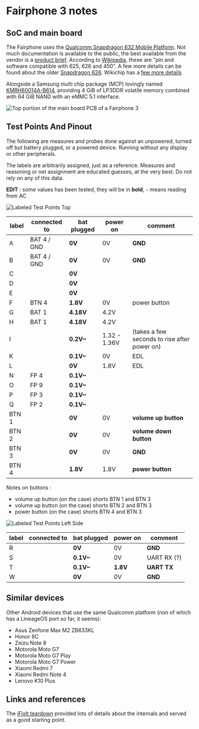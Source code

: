 # Fairphone 3 notes

## SoC and main board

The Fairphone uses the [Qualcomm Snapdragon 632 Mobile
Platform](https://www.qualcomm.com/products/snapdragon-632-mobile-platform).
Not much documentation is available to the public, the best available
from the vendor is a [product
brief](https://www.qualcomm.com/media/documents/files/snapdragon-632-mobile-platform-product-brief.pdf).
According to
[Wikipedia](https://en.wikipedia.org/wiki/List_of_Qualcomm_Snapdragon_systems-on-chip#Snapdragon_632,_670_and_675_%282018%29),
these are "pin and software compatible with 625, 626 and 450".  A few
more details can be found about the older [Snapdragon 626](sda626.md).
Wikichip has a [few more
details](https://en.wikichip.org/wiki/qualcomm/snapdragon_600/632)

Alongside a Samsung multi chip package (MCP) lovingly named
[KMRH60014A-B614](https://www.samsung.com/semiconductor/mcp/KMRH60014A-B614/),
providing 4 GiB of LP3DDR volatile memory combined with 64 GiB NAND
with an eMMC 5.1 interface.

![Top portion of the main board PCB of a Fairphone 3](/images/fp3_main_pcb_top.jpg)

## Test Points And Pinout

The following are measures and probes done against an unpowered,
turned off but battery plugged, or a powered device.  Running without
any display or other peripherals.

The labels are arbitrarily assigned, just as a reference.  Measures
and reasoning or net assignment are educated guesses, at the very
best.  Do not rely on any of this data.

**EDIT** : some values has been tested, they will be in **bold**, `~` means reading from AC

![Labeled Test Points Top](/images/test_point_labels.png)

| label | connected to | bat plugged | power on     | comment                                       |
| ----- | ------------ | ----------- | ------------ | --------------------------------------------- |
| A     | BAT 4 / GND  | **0V**      | 0V           | **GND**                                       |
| B     | BAT 4 / GND  | **0V**      | 0V           | **GND**                                       |
| C     |              | **0V**      |              |                                               |
| D     |              | **0V**      |              |                                               |
| E     |              | **0V**      |              |                                               |
| F     | BTN 4        | **1.8V**    | 0V           | power button                                  |
| G     | BAT 1        | **4.18V**   | 4.2V         |                                               |
| H     | BAT 1        | **4.18V**   | 4.2V         |                                               |
| I     |              | **0.2V~**   | 1.32 - 1.36V | (takes a few seconds to rise after power on)  |
| K     |              | **0.1V~**   | 0V           | EDL                                           |
| L     |              | **0V**      | 1.8V         | EDL                                           |
| N     | FP 4         | **0.1V~**   |              |                                               |
| O     | FP 9         | **0.1V~**   |              |                                               |
| P     | FP 3         | **0.1V~**   |              |                                               |
| Q     | FP 2         | **0.1V~**   |              |                                               |
| BTN 1 |              | **0V**      | 0V           | **volume up button**                          |
| BTN 2 |              | **0V**      | 0V           | **volume down button**                        |
| BTN 3 |              | **0V**      | 0V           | **GND**                                       |
| BTN 4 |              | **1.8V**    | 1.8V         | **power button**                              |

Notes on buttons :

* volume up button (on the case) shorts BTN 1 and BTN 3
* volume up button (on the case) shorts BTN 2 and BTN 3
* power button (on the case) shorts BTN 4 and BTN 3

![Labeled Test Points Left Side](/images/test_point_labels2.png)

| label | connected to | bat plugged | power on     | comment                                       |
| ----- | ------------ | ----------- | ------------ | --------------------------------------------- |
| R     |              | **0V**      | 0V           | **GND**                                       |
| S     |              | **0.1V~**   | 0V           | UART RX (?)                                   |
| T     |              | **0.1V~**   | **1.8V**     | **UART TX**                                   |
| W     |              | **0V**      | 0V           | **GND**                                       |


## Similar devices

Other Android devices that use the same Qualcomm platform (non of
which has a LineageOS port so far, it seems):

* Asus Zenfone Max M2 ZB633KL
* Honor 8C
* Zeizu Note 8
* Motorola Moto G7
* Motorola Moto G7 Play
* Motorola Moto G7 Power
* Xiaomi Redmi 7
* Xiaomi Redmi Note 4
* Lenovo K10 Plus

## Links and references

The [iFixIt teardown](https://www.ifixit.com/Teardown/Fairphone+3+Teardown/125573)
provided lots of details about the internals and served as a good
starting point.
